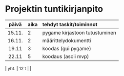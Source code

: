 # Projektin tuntikirjanpito

| päivä  | aika | tehdyt taskit/toiminnot |
| :-----:|:-----| :-----|
| 15.11. | 2    | pygame kirjastoon tutustuminen |
| 16.11. | 2    |  määrittelydokumentti |
| 19.11  | 3    | koodas (gui pygame) |
| 22.11  | 5    | koodaus (ascii mvp) |

| yht. | 12 t | | 
